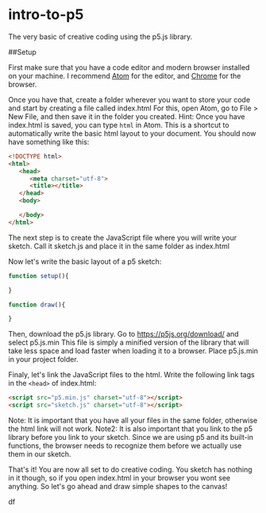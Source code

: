 # intro-to-p5
The very basic of creative coding using the p5.js library.

##Setup

First make sure that you have a code editor and modern browser installed on your machine. I recommend [Atom](https://atom.io/) for the editor, and [Chrome](https://www.google.com/chrome/browser/desktop/index.html) for the browser.

Once you have that, create a folder wherever you want to store your code and start by creating a file called index.html
For this, open Atom, go to File > New File, and then save it in the folder you created.
Hint: Once you have index.html is saved, you can type `html` in Atom. This is a shortcut to automatically write the basic html layout to your document.
You should now have something like this:
```html
<!DOCTYPE html>
<html>
   <head>
      <meta charset="utf-8">
      <title></title>
   </head>
   <body>

   </body>
</html>
```
The next step is to create the JavaScript file where you will write your sketch. Call it sketch.js and place it in the same folder as index.html

Now let's write the basic layout of a p5 sketch:
```JavaScript
function setup(){

}

function draw(){

}
```

Then, download the p5.js library. Go to https://p5js.org/download/ and select p5.js.min
This file is simply a minified version of the library that will take less space and load faster when loading it to a browser.
Place p5.js.min in your project folder.

Finaly, let's link the JavaScript files to the html. Write the following link tags in the `<head>` of index.html:
```html
<script src="p5.min.js" charset="utf-8"></script>
<script src="sketch.js" charset="utf-8"></script>
```
Note: It is important that you have all your files in the same folder, otherwise the html link will not work.
Note2: It is also important that you link to the p5 library before you link to your sketch. Since we are using p5 and its built-in functions, the browser needs to recognize them before we actually use them in our sketch.

That's it! You are now all set to do creative coding. You sketch has nothing in it though, so if you open index.html in your browser you wont see anything. So let's go ahead and draw simple shapes to the canvas!




















df
